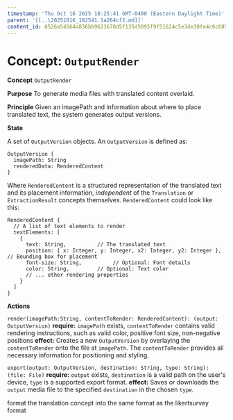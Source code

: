 ```yaml
---
timestamp: 'Thu Oct 16 2025 18:25:41 GMT-0400 (Eastern Daylight Time)'
parent: '[[..\20251016_182541.1a264cf2.md]]'
content_id: 6526a54564a836bb9623678d5f135d5095f9f51624c5e3de30fe4c6c685c2602
---
```


# Concept: `OutputRender`

**Concept** `OutputRender`

**Purpose** To generate media files with translated content overlaid.

**Principle** Given an imagePath and information about where to place translated text, the system generates output versions.

**State**

A set of `OutputVersion` objects. An `OutputVersion` is defined as:

```
OutputVersion {
  imagePath: String
  renderedData: RenderedContent
}
```

Where `RenderedContent` is a structured representation of the translated text and its placement information, *independent* of the `Translation` or `ExtractionResult` concepts themselves. `RenderedContent` could look like this:

```
RenderedContent {
  // A list of text elements to render
  textElements: [
    {
      text: String,          // The translated text
      position: { x: Integer, y: Integer, x2: Integer, y2: Integer }, // Bounding box for placement
      font-size: String,          // Optional: Font details
      color: String,         // Optional: Text color
      // ... other rendering properties
    }
  ]
}
```

**Actions**

`render(imagePath:String, contentToRender: RenderedContent): (output: OutputVersion)`
**require:** `imagePath` exists, `contentToRender` contains valid rendering instructions, such as valid color, positive font size, non-negative positions
**effect:** Creates a new `OutputVersion` by overlaying the `contentToRender` onto the file at `imagePath`. The `contentToRender` provides all necessary information for positioning and styling.

`export(output: OutputVersion, destination: String, type: String): (file: File)`
**require:** `output` exists, `destination` is a valid path on the user's device, `type` is a supported export format.
**effect:** Saves or downloads the `output` media file to the specified `destination` in the chosen `type`.

format the translation concept into the same format as the likertsurvey format
